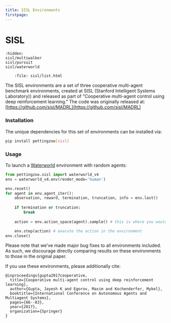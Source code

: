 ```yaml
---
title: SISL Environments
firstpage:
---
```


# SISL

```{toctree}
:hidden:
sisl/multiwalker
sisl/pursuit
sisl/waterworld
```

```{raw} html
    :file: sisl/list.html
```

The SISL environments are a set of three cooperative multi-agent benchmark environments, created at SISL (Stanford Intelligent Systems Laboratory)) and released as part of "Cooperative multi-agent control using deep reinforcement learning." The code was originally released at: [https://github.com/sisl/MADRL](https://github.com/sisl/MADRL)

### Installation

The unique dependencies for this set of environments can be installed via:

````bash
pip install pettingzoo[sisl]
````

### Usage
To launch a [Waterworld](https://pettingzoo.farama.org/environments/sisl/waterworld/) environment with random agents:

```python
from pettingzoo.sisl import waterworld_v4
env = waterworld_v4.env(render_mode='human')

env.reset()
for agent in env.agent_iter():
    observation, reward, termination, truncation, info = env.last()
    
    if termination or truncation:
        break
    
    action = env.action_space(agent).sample() # this is where you would insert your policy

    env.step(action) # execute the action in the environment
env.close()
```

Please note that we've made major bug fixes to all environments included. As such, we discourage directly comparing results on these environments to those in the original paper.

If you use these environments, please additionally cite:

```
@inproceedings{gupta2017cooperative,
  title={Cooperative multi-agent control using deep reinforcement learning},
  author={Gupta, Jayesh K and Egorov, Maxim and Kochenderfer, Mykel},
  booktitle={International Conference on Autonomous Agents and Multiagent Systems},
  pages={66--83},
  year={2017},
  organization={Springer}
}
```
